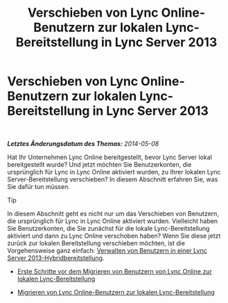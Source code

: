 ﻿---
title: Verschieben von Lync Online-Benutzern zur lokalen Lync-Bereitstellung in Lync Server 2013
TOCTitle: Verschieben von Lync Online-Benutzern zur lokalen Lync-Bereitstellung in Lync Server 2013
ms:assetid: 55733bb5-6742-4daf-8db5-1c5df86f4cea
ms:mtpsurl: https://technet.microsoft.com/de-de/library/Dn689117(v=OCS.15)
ms:contentKeyID: 62247567
ms.date: 06/01/2017
mtps_version: v=OCS.15
ms.translationtype: HT
---

# Verschieben von Lync Online-Benutzern zur lokalen Lync-Bereitstellung in Lync Server 2013

 

_**Letztes Änderungsdatum des Themas:** 2014-05-08_

Hat Ihr Unternehmen Lync Online bereitgestellt, bevor Lync Server lokal bereitgestellt wurde? Und jetzt möchten Sie Benutzerkonten, die ursprünglich für Lync in Lync Online aktiviert wurden, zu Ihrer lokalen Lync Server-Bereitstellung verschieben? In diesem Abschnitt erfahren Sie, was Sie dafür tun müssen.


> [!TIP]
> In diesem Abschnitt geht es nicht nur um das Verschieben von Benutzern, die ursprünglich für Lync in Lync Online aktiviert wurden. Vielleicht haben Sie Benutzerkonten, die Sie zunächst für die lokale Lync-Bereitstellung aktiviert und dann zu Lync Online verschoben haben? Wenn Sie diese jetzt zurück zur lokalen Bereitstellung verschieben möchten, ist die Vorgehensweise ganz einfach: <A href="lync-server-2013-administering-users-in-a-hybrid-deployment.md">Verwalten von Benutzern in einer Lync Server 2013-Hybridbereitstellung</A>.



  - [Erste Schritte vor dem Migrieren von Benutzern von Lync Online zur lokalen Lync-Bereitstellung](lync-server-2013-first-steps-before-you-start-migrating-users-from-lync-online-to-lync-on-premises.md)

  - [Migrieren von Lync Online-Benutzern zur lokalen Lync-Bereitstellung](lync-server-2013-migrating-lync-online-users-to-lync-on-premises.md)


